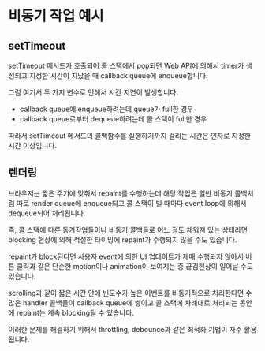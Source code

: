 # 비동기 작업 예시

## setTimeout

setTimeout 메서드가 호출되어 콜 스택에서 pop되면 Web API에 의해서 timer가 생성되고 지정한 시간이 지났을 때 callback queue에 enqueue합니다.

그럼 여기서 두 가지 변수로 인해서 시간 지연이 발생합니다.

- callback queue에 enqueue하려는데 queue가 full한 경우
- callback queue로부터 dequeue하려는데 콜 스택이 full한 경우

따라서 setTimeout 메서드의 콜백함수를 실행하기까지 걸리는 시간은 인자로 지정한 시간 이상입니다.

## 렌더링

브라우저는 짧은 주기에 맞춰서 repaint를 수행하는데 해당 작업은 일반 비동기 콜백처럼 따로 render queue에 enqueue되고 콜 스택이 빌 때마다 event loop에 의해서 dequeue되어 처리됩니다.

즉, 콜 스택에 다른 동기작업들이나 비동기 콜백들로 어느 정도 채워져 있는 상태라면 blocking 현상에 의해 적절한 타이밍에 repaint가 수행되지 않을 수도 있습니다.

repaint가 block된다면 사용자 event에 의한 UI 업데이트가 제때 수행되지 않아서 버튼 클릭과 같은 단순한 motion이나 animation이 보여지는 중 끊김현상이 일어날 수도 있습니다.

scrolling과 같이 짧은 시간 안에 빈도수가 높은 이벤트를 비동기적으로 처리한다면 수많은 handler 콜백들이 callback queue에 쌓이고 콜 스택에 차례대로 처리되는 동안에 repaint는 계속 blocking될 수 있습니다.

이러한 문제를 해결하기 위해서 throttling, debounce과 같은 최적화 기법이 자주 활용됩니다.
